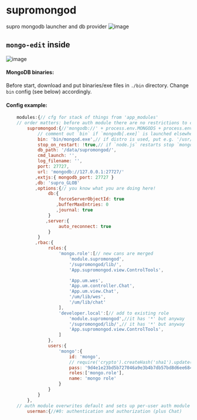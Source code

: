 supromongod
===========

supro mongodb launcher and db provider
![image](https://cloud.githubusercontent.com/assets/243627/4550850/ad526f2e-4e6a-11e4-8584-08ff2308af32.png)

## `mongo-edit` inside
![image](https://cloud.githubusercontent.com/assets/243627/5295824/003ea278-7bae-11e4-83d1-9de38329f2d2.png)

#### MongoDB binaries:

Before start, download and put binaries/exe files in `./bin` directory.
Change `bin` config (see below) accordingly.

#### Config example:

```js
    modules:{// cfg for stack of things from 'app_modules'
    // order matters: before auth module there are no restrictions to config
        supromongod:{//'mongodb://' + process.env.MONGODS + process.env.MONGO_DBNAME
            // comment out `bin` if `mongodb[.exe]` is launched elsewhere
            bin: 'bin/mongod.exe',// if distro is used, put e.g. '/usr/bin/' here
            stop_on_restart: !true,// if `node.js` restarts stop `mongod` or not
            db_path: '/data/supromongod/',
            cmd_launch: '',
            log_filename: '',
            port: 27727,
            url: 'mongodb://127.0.0.1:27727/'
           ,extjs:{ mongodb_port: 27727 }
           ,db: 'supro_GLOB'
           ,options:{// you know what you are doing here!
                db:{
                    forceServerObjectId: true
                   ,bufferMaxEntries: 0
                   ,journal: true
                }
               ,server:{
                    auto_reconnect: true
                }
            }
           ,rbac:{
                roles:{
                    'mongo.role':[// new cans are merged
                        'module.supromongod',
                        '/supromongod/lib/',
                        'App.supromongod.view.ControlTools',

                        'App.um.wes',
                        'App.um.controller.Chat',
                        'App.um.view.Chat',
                        '/um/lib/wes',
                        '/um/lib/chat'
                    ],
                    'developer.local':[// add to existing role
                        'module.supromongod',//it has '*' but anyway
                        '/supromongod/lib/',// it has '*' but anyway
                        'App.supromongod.view.ControlTools',
                    ]
                },
                users:{
                    'mongo':{
                        id: 'mongo',
                        // require('crypto').createHash('sha1').update(pass).digest('hex')
                        pass: '9d4e1e23bd5b727046a9e3b4b7db57bd8d6ee684',
                        roles:['mongo.role'],
                        name: 'mongo role'
                    }
                }
            }
        },
    // auth module overwrites default and sets up per-user auth module loading
        userman:{//#0: authentication and authorization (plus Chat)
```